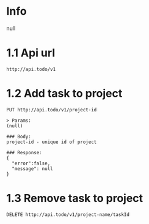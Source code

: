 # Info
null<br>
# 1.1 Api url
```
http://api.todo/v1
```
# 1.2 Add task to project
```
PUT http://api.todo/v1/project-id

> Params:
(null)

### Body:
project-id - unique id of project

### Response: 
{
  "error":false,
  "message": null
}
```
# 1.3 Remove task to project
```
DELETE http://api.todo/v1/project-name/taskId
```
